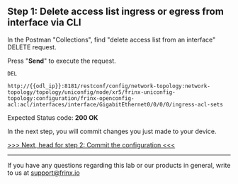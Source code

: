## Step 1: Delete access list ingress or egress from interface via CLI

In the Postman "Collections", find "delete access list from an interface" DELETE request.


Press "**Send**" to execute the request.

```
DEL

http://{{odl_ip}}:8181/restconf/config/network-topology:network-topology/topology/uniconfig/node/xr5/frinx-uniconfig-topology:configuration/frinx-openconfig-acl:acl/interfaces/interface/GigabitEthernet0/0/0/0/ingress-acl-sets
```

Expected Status code: **200 OK**

In the next step, you will commit changes you just made to your device.

[>>> Next, head for step 2: Commit the configuration <<<](15.md)

---
If you have any questions regarding this lab or our products in general, write to us at [support@frinx.io](mailto:support@frinx.io)